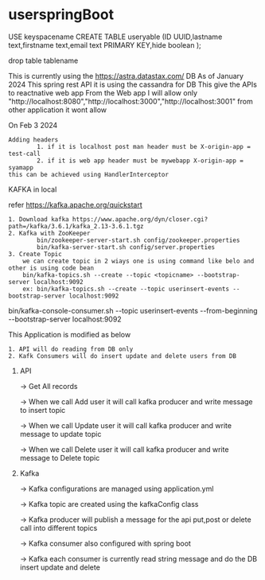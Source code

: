 # userspringBoot

USE keyspacename
CREATE TABLE useryable (ID UUID,lastname text,firstname text,email text PRIMARY KEY,hide boolean );

drop table tablename

This is currently using the https://astra.datastax.com/ DB
As of January 2024 
    This spring rest API it is using the cassandra for DB
    This give the APIs to reactnative web app
    From the Web app I will allow only "http://localhost:8080","http://localhost:3000","http://localhost:3001" from other application it wont allow


On Feb 3 2024
    
    Adding headers 
            1. if it is localhost post man header must be X-origin-app = test-call
            2. if it is web app header must be mywebapp X-origin-app = syamapp
    this can be achieved using HandlerInterceptor
    
KAFKA in local

refer https://kafka.apache.org/quickstart 

    1. Download kafka https://www.apache.org/dyn/closer.cgi?path=/kafka/3.6.1/kafka_2.13-3.6.1.tgz
    2. Kafka with ZooKeeper
            bin/zookeeper-server-start.sh config/zookeeper.properties
            bin/kafka-server-start.sh config/server.properties
    3. Create Topic 
        we can create topic in 2 wiays one is using command like belo and other is using code bean
        bin/kafka-topics.sh --create --topic <topicname> --bootstrap-server localhost:9092
        ex: bin/kafka-topics.sh --create --topic userinsert-events --bootstrap-server localhost:9092

bin/kafka-console-consumer.sh --topic userinsert-events --from-beginning --bootstrap-server localhost:9092


This Application is modified as below
    
    1. API will do reading from DB only
    2. Kafk Consumers will do insert update and delete users from DB

1. API

   -> Get All records

   -> When we call Add user it will call kafka producer and write message to insert topic

   -> When we call Update user it will call kafka producer and write message to update topic

   -> When we call Delete user it will call kafka producer and write message to Delete topic

2. Kafka

   -> Kafka configurations are managed using application.yml

   -> Kafka topic are created using the kafkaConfig class
   
   -> Kafka producer will publish a  message for the api put,post or delete call into different topics

   -> Kafka consumer also configured with spring boot

   -> Kafka each consumer is currently read string message and do the DB insert update and delete

